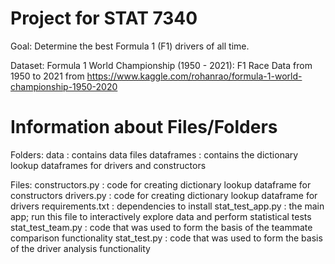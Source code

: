 # Project for STAT 7340

Goal: Determine the best Formula 1 (F1) drivers of all time. 

Dataset: Formula 1 World Championship (1950 - 2021): F1 Race Data from 1950 to 2021 from https://www.kaggle.com/rohanrao/formula-1-world-championship-1950-2020


# Information about Files/Folders

Folders:
    data : contains data files
    dataframes : contains the dictionary lookup dataframes for drivers and constructors

Files:
    constructors.py : code for creating dictionary lookup dataframe for constructors
    drivers.py : code for creating dictionary lookup dataframe for drivers
    requirements.txt : dependencies to install
    stat_test_app.py : the main app; run this file to interactively explore data and perform statistical tests
    stat_test_team.py : code that was used to form the basis of the teammate comparison functionality
    stat_test.py : code that was used to form the basis of the driver analysis functionality